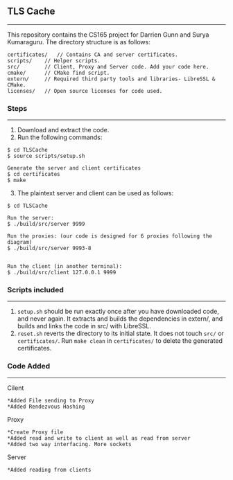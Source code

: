 ## TLS Cache
------------------------

This repository contains the CS165 project for Darrien Gunn and Surya Kumaraguru. The directory structure is as follows:
```
certificates/	// Contains CA and server certificates.
scripts/	// Helper scripts.
src/		// Client, Proxy and Server code. Add your code here.
cmake/		// CMake find script. 
extern/		// Required third party tools and libraries- LibreSSL & CMake.
licenses/	// Open source licenses for code used.
```


### Steps
-------------------------
1. Download and extract the code.
2. Run the following commands:
```
$ cd TLSCache
$ source scripts/setup.sh

Generate the server and client certificates
$ cd certificates
$ make
```
3. The plaintext server and client can be used as follows:
```
$ cd TLSCache

Run the server:
$ ./build/src/server 9999

Run the proxies: (our code is designed for 6 proxies following the diagram)
$ ./build/src/server 9993-8


Run the client (in another terminal):
$ ./build/src/client 127.0.0.1 9999
```
### Scripts included
--------------------------
1. `setup.sh` should be run exactly once after you have downloaded code, and never again. It extracts and builds the dependencies in extern/, and builds and links the code in src/ with LibreSSL.
2. `reset.sh` reverts the directory to its initial state. It does not touch `src/` or `certificates/`. Run `make clean` in `certificates/` to delete the generated certificates.

### Code Added
--------------------------
Cilent
```
*Added File sending to Proxy
*Added Rendezvous Hashing
```
Proxy
```
*Create Proxy file
*Added read and write to client as well as read from server
*Added two way interfacing. More sockets
```
Server
```
*Added reading from clients
```

